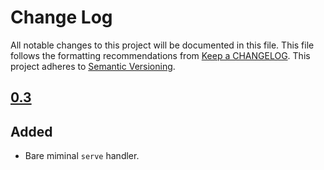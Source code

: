 # Change Log
All notable changes to this project will be documented in this file. This file
follows the formatting recommendations from [Keep a
CHANGELOG](http://keepachangelog.com/). This project adheres to [Semantic
Versioning](http://semver.org/).

## [0.3][0.3]
## Added
- Bare miminal `serve` handler.

[0.3]: https://github.com/plutonbrb/nero-warp/compare/4034d9ce...v0.3

